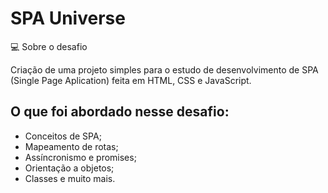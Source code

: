 # SPA Universe

💻 Sobre o desafio

Criação de uma projeto simples para o estudo de desenvolvimento de SPA (Single Page Aplication) feita em HTML, CSS e JavaScript.

## O que foi abordado nesse desafio:

- Conceitos de SPA;
- Mapeamento de rotas;
- Assíncronismo e promises;
- Orientação a objetos;
- Classes e muito mais.